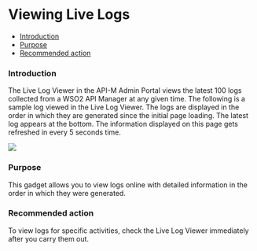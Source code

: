 # Viewing Live Logs

-   [Introduction](#ViewingLiveLogs-Introduction)
-   [Purpose](#ViewingLiveLogs-Purpose)
-   [Recommended action](#ViewingLiveLogs-Recommendedaction)

### Introduction

The Live Log Viewer in the API-M Admin Portal views the latest 100 logs collected from a WSO2 API Manager at any given time. The following is a sample log viewed in the Live Log Viewer. The logs are displayed in the order in which they are generated since the initial page loading. The latest log appears at the bottom. The information displayed on this page gets refreshed in every 5 seconds time.

![]({{base_path}}/assets/attachments/103335226/103335227.png)

### Purpose

This gadget allows you to view logs online with detailed information in the order in which they were generated.

### Recommended action

To view logs for specific activities, check the Live Log Viewer immediately after you carry them out.
